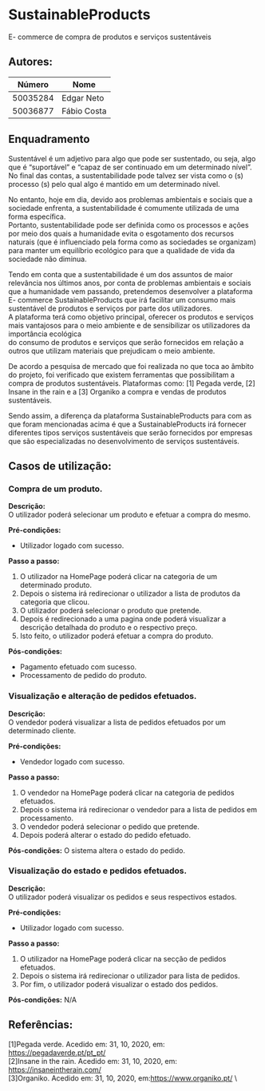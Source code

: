 # SustainableProducts
E- commerce de compra de produtos e serviços sustentáveis 

## Autores:

| Número | Nome |
|--------|------|
|  50035284  | Edgar Neto |
|  50036877  | Fábio Costa |

## Enquadramento

Sustentável é um adjetivo para algo que pode ser sustentado, ou seja, algo que é “suportável” e “capaz de ser continuado em um determinado nível”. \
No final das contas, a sustentabilidade pode talvez ser vista como o (s) processo (s) pelo qual algo é mantido em um determinado nível.

No entanto, hoje em dia, devido aos problemas ambientais e sociais que a sociedade enfrenta, a sustentabilidade é comumente utilizada de uma forma específica.\
Portanto, sustentabilidade pode ser definida como os processos e ações por meio dos quais a humanidade evita o esgotamento dos recursos naturais
(que é influenciado pela forma como as sociedades se organizam) para manter um equilíbrio ecológico para que a qualidade de vida da sociedade não diminua.

Tendo em conta que a sustentabilidade é um dos assuntos de maior relevância nos últimos anos, por conta de problemas ambientais e sociais que a humanidade vem passando,
pretendemos desenvolver a plataforma E- commerce SustainableProducts que irá facilitar um consumo mais sustentável de produtos e serviços por parte dos utilizadores.\
A plataforma terá como objetivo principal, oferecer os produtos e serviços mais vantajosos para o meio ambiente e de sensibilizar os utilizadores da importância ecológica \
do consumo de produtos e serviços que serão fornecidos em relação a outros que utilizam materiais que prejudicam o meio ambiente. 

De acordo a pesquisa de mercado que foi realizada no que toca ao âmbito do projeto, foi verificado que existem ferramentas que possibilitam a compra de produtos sustentáveis.
Plataformas como: [1] Pegada verde, [2] Insane in the rain e a [3] Organiko a compra e vendas de produtos sustentáveis.

Sendo assim, a diferença da plataforma SustainableProducts para com as que foram mencionadas acima é que a SustainableProducts irá fornecer diferentes tipos serviços sustentáveis 
que serão fornecidos por empresas que são especializadas no desenvolvimento de serviços sustentáveis.       


## Casos de utilização:

### Compra de um produto.
**Descrição:** \
O utilizador poderá selecionar um produto e efetuar a compra do mesmo.

**Pré-condições:**
- Utilizador logado com sucesso.

**Passo a passo:**
1. O utilizador na HomePage poderá clicar na categoria de um determinado produto.   
1. Depois o sistema irá redirecionar o utilizador a lista de produtos da categoria que clicou.
1. O utilizador poderá selecionar o  produto que pretende.
1. Depois é redirecionado a uma pagina onde poderá visualizar a descrição detalhada do produto e o respectivo preço.
1. Isto feito, o utilizador poderá efetuar a compra do produto.

**Pós-condições:**
- Pagamento efetuado com sucesso.
- Processamento de pedido do produto.

### Visualização e alteração de pedidos efetuados.
**Descrição:** \
O vendedor poderá visualizar a lista de pedidos efetuados por um determinado cliente.

**Pré-condições:**
- Vendedor logado com sucesso.

**Passo a passo:**
1. O vendedor na HomePage poderá clicar na categoria de pedidos efetuados.   
1. Depois o sistema irá redirecionar o vendedor para a lista de pedidos em processamento.
1. O vendedor poderá selecionar o pedido que pretende.
1. Depois poderá alterar o estado do pedido efetuado. 

**Pós-condições:**
O sistema altera o estado do pedido.

### Visualização do estado e pedidos efetuados.
**Descrição:** \
O utilizador poderá visualizar os pedidos e seus respectivos estados.

**Pré-condições:**
- Utilizador logado com sucesso.

**Passo a passo:**
1. O utilizador na HomePage poderá clicar na secção de pedidos efetuados.   
1. Depois o sistema irá redirecionar o utilizador para lista de pedidos.
1. Por fim, o utilizador poderá visualizar o estado dos pedidos.


**Pós-condições:**
N/A


## Referências:
[1]Pegada verde. Acedido em: 31, 10, 2020, em: https://pegadaverde.pt/pt_pt/ \
[2]Insane in the rain. Acedido em: 31, 10, 2020, em: https://insaneintherain.com/ \
[3]Organiko. Acedido em: 31, 10, 2020, em:https://www.organiko.pt/ \

